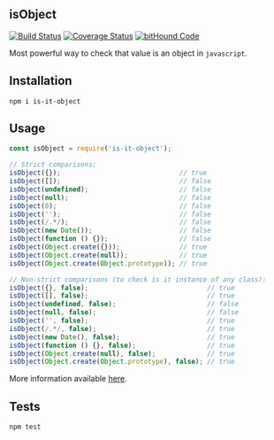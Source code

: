 isObject
-

[![Build Status](https://travis-ci.org/cn007b/is-it-object.svg?branch=master)](https://travis-ci.org/cn007b/is-it-object)
[![Coverage Status](https://coveralls.io/repos/github/cn007b/is-it-object/badge.svg?branch=master)](https://coveralls.io/github/cn007b/is-it-object?branch=master)
[![bitHound Code](https://www.bithound.io/github/cn007b/is-it-object/badges/code.svg)](https://www.bithound.io/github/cn007b/is-it-object)

Most powerful way to check that value is an object in `javascript`.

## Installation

`npm i is-it-object`

## Usage

````js
const isObject = require('is-it-object');

// Strict comparisons:
isObject({});                              // true
isObject([]);                              // false
isObject(undefined);                       // false
isObject(null);                            // false
isObject(0);                               // false
isObject('');                              // false
isObject(/.*/);                            // false
isObject(new Date());                      // false
isObject(function () {});                  // false
isObject(Object.create({}));               // true
isObject(Object.create(null));             // true
isObject(Object.create(Object.prototype)); // true

// Non-strict comparisons (to check is it instance of any class):
isObject({}, false);                              // true
isObject([], false);                              // true
isObject(undefined, false);                       // false
isObject(null, false);                            // false
isObject('', false);                              // true
isObject(/.*/, false);                            // true
isObject(new Date(), false);                      // true
isObject(function () {}, false);                  // true
isObject(Object.create(null), false);             // true
isObject(Object.create(Object.prototype), false); // true
````
More information available [here](https://stackoverflow.com/a/46663081/3612353).

## Tests

`npm test`
